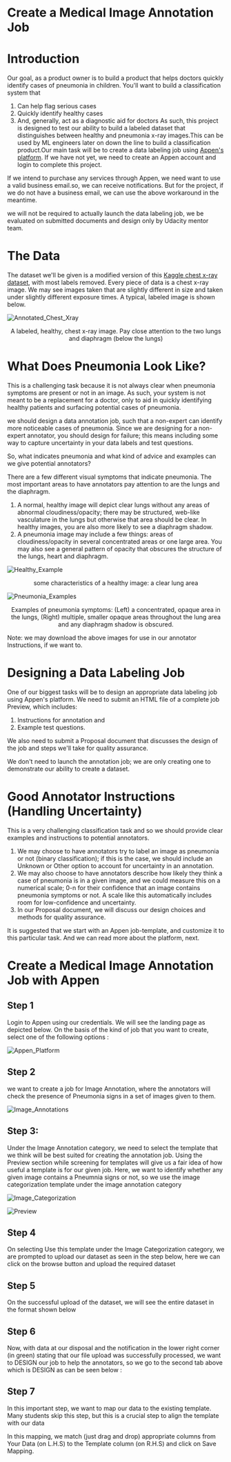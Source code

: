 # Create a Medical Image Annotation Job

# Introduction

Our goal, as a product owner is to build a product that helps doctors quickly identify cases of pneumonia in children. You'll want to build a classification system that
1. Can help flag serious cases
2. Quickly identify healthy cases
3. And, generally, act as a diagnostic aid for doctors As such, this project is designed to test our ability to build a labeled dataset that distinguishes between healthy and pneumonia x-ray images.This can be used by ML engineers later on down the line to build a classification product.Our main task will be to create a data labeling job using [Appen's platform](https://client.appen.com/jobs). If we have not yet, we need to create an Appen account and login to complete this project.

If we intend to purchase any services through Appen, we need want to use a valid business email.so, we can receive notifications. But for the project, if we do not have a business email, we can use the above workaround in the meantime.

we will not be required to actually launch the data labeling job, we be evaluated on submitted documents and design only by Udacity mentor team.

# The Data

The dataset we'll be given is a modified version of this [Kaggle chest x-ray dataset](https://www.kaggle.com/paultimothymooney/chest-xray-pneumonia), with most labels removed. Every piece of data is a chest x-ray image. We may see images taken that are slightly different in size and taken under slightly different exposure times. A typical, labeled image is shown below.

![Annotated_Chest_Xray](https://github.com/Harini-Pavithra/AI-Product-Manager-Nanodegree/blob/main/Create%20a%20Medical%20Image%20Annotation%20Job/Screenshots/Annotated_Chest_Xray.png)
<p align="center"> A labeled, healthy, chest x-ray image. Pay close attention to the two lungs and diaphragm (below the lungs) </p>

# What Does Pneumonia Look Like?

This is a challenging task because it is not always clear when pneumonia symptoms are present or not in an image. As such, your system is not meant to be a replacement for a doctor, only to aid in quickly identifying healthy patients and surfacing potential cases of pneumonia.

we should design a data annotation job, such that a non-expert can identify more noticeable cases of pneumonia. Since we are designing for a non-expert annotator, you should design for failure; this means including some way to capture uncertainty in your data labels and test questions.

So, what indicates pneumonia and what kind of advice and examples can we give potential annotators?

There are a few different visual symptoms that indicate pneumonia. The most important areas to have annotators pay attention to are the lungs and the diaphragm.
1. A normal, healthy image will depict clear lungs without any areas of abnormal cloudiness/opacity; there may be structured, web-like vasculature in the lungs but otherwise that area should be clear. In healthy images, you are also more likely to see a diaphragm shadow.
2. A pneumonia image may include a few things: areas of cloudiness/opacity in several concentrated areas or one large area. You may also see a general pattern of opacity that obscures the structure of the lungs, heart and diaphragm.

![Healthy_Example](https://github.com/Harini-Pavithra/AI-Product-Manager-Nanodegree/blob/main/Create%20a%20Medical%20Image%20Annotation%20Job/Screenshots/Healthy_Example.png)
         <p align="center"> some characteristics of a healthy image: a clear lung area </p>
 
![Pneumonia_Examples](https://github.com/Harini-Pavithra/AI-Product-Manager-Nanodegree/blob/main/Create%20a%20Medical%20Image%20Annotation%20Job/Screenshots/Pneumonia_Examples.png)
            <p align="center"> Examples of pneumonia symptoms: (Left) a concentrated, opaque area in the lungs, (Right) multiple, smaller opaque areas throughout the lung       area and any diaphragm shadow is obscured. </p>

Note: we may download the above images for use in our annotator Instructions, if we want to.

# Designing a Data Labeling Job

One of our biggest tasks will be to design an appropriate data labeling job using Appen's platform. We need to submit an HTML file of a complete job Preview, which includes: 
1. Instructions for annotation and
2. Example test questions. 

We also need to submit a Proposal document that discusses the design of the job and steps we'll take for quality assurance.

We don't need to launch the annotation job; we are only creating one to demonstrate our ability to create a dataset.

# Good Annotator Instructions (Handling Uncertainty)

This is a very challenging classification task and so we should provide clear examples and instructions to potential annotators.

1. We may choose to have annotators try to label an image as pneumonia or not (binary classification); if this is the case, we should include an Unknown or Other option to account for uncertainty in an annotation.
2. We may also choose to have annotators describe how likely they think a case of pneumonia is in a given image, and we could measure this on a numerical scale; 0-n for their confidence that an image contains pneumonia symptoms or not. A scale like this automatically includes room for low-confidence and uncertainty.
3. In our Proposal document, we will discuss our design choices and methods for quality assurance.

It is suggested that we start with an Appen job-template, and customize it to this particular task. And we can read more about the platform, next.

# Create a Medical Image Annotation Job with Appen 

## Step 1

Login to Appen using our credentials. We will see the landing page as depicted below. On the basis of the kind of job that you want to create, select one of the following options :

![Appen_Platform](https://github.com/Harini-Pavithra/AI-Product-Manager-Nanodegree/blob/main/Create%20a%20Medical%20Image%20Annotation%20Job/Screenshots/Appen_Platform.JPG)

## Step 2

we want to create a job for Image Annotation, where the annotators will check the presence of Pneumonia signs in a set of images given to them.

![Image_Annotations](https://github.com/Harini-Pavithra/AI-Product-Manager-Nanodegree/blob/main/Create%20a%20Medical%20Image%20Annotation%20Job/Screenshots/Image_Annotations.png)

## Step 3:

Under the Image Annotation category, we need to select the template that we think will be best suited for creating the annotation job. Using the Preview section while screening for templates will give us a fair idea of how useful a template is for our given job. Here, we want to identify whether any given image contains a Pneumnia signs or not, so we use the image categorization template under the image annotation category

![Image_Categorization](https://github.com/Harini-Pavithra/AI-Product-Manager-Nanodegree/blob/main/Create%20a%20Medical%20Image%20Annotation%20Job/Screenshots/Image_Categorization.png)

![Preview](https://github.com/Harini-Pavithra/AI-Product-Manager-Nanodegree/blob/main/Create%20a%20Medical%20Image%20Annotation%20Job/Screenshots/Preview.JPG)


## Step 4

On selecting Use this template under the Image Categorization category, we are prompted to upload our dataset as seen in the step below, here we can click on the browse button and upload the required dataset

## Step 5

On the successful upload of the dataset, we will see the entire dataset in the format shown below

## Step 6

Now, with data at our disposal and the notification in the lower right corner (in green) stating that our file upload was successfully processed, we want to DESIGN our job to help the annotators, so we go to the second tab above which is DESIGN as can be seen below :

## Step 7

In this important step, we want to map our data to the existing template. Many students skip this step, but this is a crucial step to align the template with our data

In this mapping, we match (just drag and drop) appropriate columns from Your Data (on L.H.S) to the Template column (on R.H.S) and click on Save Mapping.



